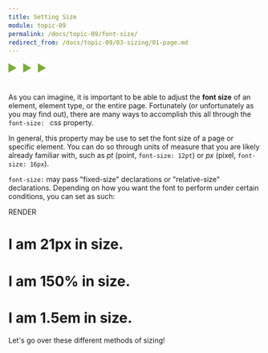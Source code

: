 ```yaml
---
title: Setting Size
module: topic-09
permalink: /docs/topic-09/font-size/
redirect_from: /docs/topic-09/03-sizing/01-page.md
---
```


<img src="./../../../img/arrow-divider.svg" style="width: 75px; border: none; margin: 0px 0 20px 0" />

<link rel="stylesheet" href="../ex-files/fonts.css">
<link rel="stylesheet" href="../ex-files/style.css">

As you can imagine, it is important to be able to adjust the **font size** of an element, element type, or the entire page. Fortunately (or unfortunately as you may find out), there are many ways to accomplish this all through the `font-size: ` css property.

In general, this property may be use to set the font size of a page or specific element. You can do so through units of measure that you are likely already familiar with, such as _pt_ (point, `font-size: 12pt`) or _px_ (pixel, `font-size: 16px`).

`font-size:` may pass "fixed-size" declarations or "relative-size" declarations. Depending on how you want the font to perform under certain conditions, you can set as such:

<div class="codepen-embed">
  <div id="code-heading">RENDER</div>
  <div class="ex-display">
    <h1 class="size heading-1">I am <b>21px</b> in size.</h1>
    <h1 class="size heading-2">I am <b>150%</b> in size.</h1>
    <h1 class="size heading-3">I am <b>1.5em</b> in size.</h1>
  </div>
</div>

Let's go over these different methods of sizing!
